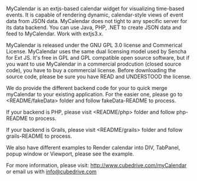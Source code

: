 MyCalendar is an extjs-based calendar widget for visualizing time-based
events. It is capable of rendering dynamic, calendar-style views of event data
from JSON data. MyCalendar does not tight to any specific server for its data
backend. You can use Java, PHP, .NET to create JSON data and feed to MyCalendar.
Work with extjs3.x.

MyCalendar is released under the GNU GPL 3.0 license and Commerical License.
MyCalendar uses the same dual licensing model used by Sencha for Ext JS. It's
free in GPL and GPL compatible open source software, but if you want to use
MyCalendar in a commercial prodcution (closed source code), you have to buy a
commercial license. Before downloading the source code, please be sure you have
READ and UNDERSTOOD the license.

We do provide the different backend code for your to quick merge myCalendar to
your existing application. For the easier one, please go to <README/fakeData> 
folder and follow fakeData-README to process.

If your backend is PHP, please visit <README/php> folder and follow php-README
to process.

If your backend is Grails, please visit <README/grails> folder and follow
grails-README to process.

We also have different examples to Render calendar into DIV, TabPanel, popup window
or Viewport, please see the example.

For more information, please visit: http://www.cubedrive.com/myCalendar
or email us with info@cubedrive.com